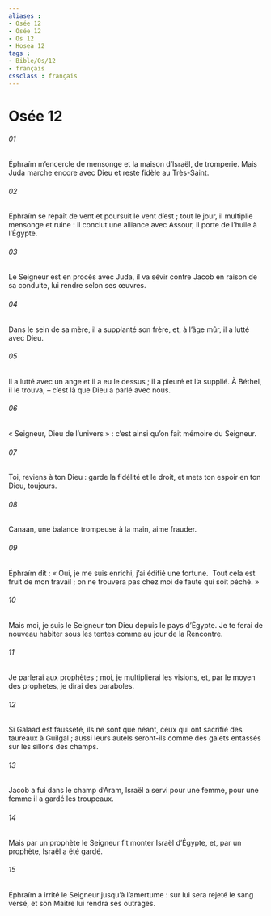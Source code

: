 ```yaml
---
aliases : 
- Osée 12
- Osée 12
- Os 12
- Hosea 12
tags : 
- Bible/Os/12
- français
cssclass : français
---
```


# Osée 12

###### 01
Éphraïm m’encercle de mensonge
et la maison d’Israël, de tromperie.
Mais Juda marche encore avec Dieu
et reste fidèle au Très-Saint.
###### 02
Éphraïm se repaît de vent
et poursuit le vent d’est ;
tout le jour, il multiplie mensonge et ruine :
il conclut une alliance avec Assour,
il porte de l’huile à l’Égypte.
###### 03
Le Seigneur est en procès avec Juda,
il va sévir contre Jacob en raison de sa conduite,
lui rendre selon ses œuvres.
###### 04
Dans le sein de sa mère, il a supplanté son frère,
et, à l’âge mûr, il a lutté avec Dieu.
###### 05
Il a lutté avec un ange et il a eu le dessus ;
il a pleuré et l’a supplié.
À Béthel, il le trouva,
– c’est là que Dieu a parlé avec nous.
###### 06
« Seigneur, Dieu de l’univers » :
c’est ainsi qu’on fait mémoire du Seigneur.
###### 07
Toi, reviens à ton Dieu :
garde la fidélité et le droit,
et mets ton espoir en ton Dieu, toujours.
###### 08
Canaan, une balance trompeuse à la main,
aime frauder.
###### 09
Éphraïm dit :
« Oui, je me suis enrichi,
j’ai édifié une fortune. 
Tout cela est fruit de mon travail ;
on ne trouvera pas chez moi
de faute qui soit péché. »
###### 10
Mais moi, je suis le Seigneur ton Dieu
depuis le pays d’Égypte.
Je te ferai de nouveau habiter sous les tentes
comme au jour de la Rencontre.
###### 11
Je parlerai aux prophètes ;
moi, je multiplierai les visions,
et, par le moyen des prophètes,
je dirai des paraboles.
###### 12
Si Galaad est fausseté,
ils ne sont que néant,
ceux qui ont sacrifié des taureaux à Guilgal ;
aussi leurs autels seront-ils comme des galets
entassés sur les sillons des champs.
###### 13
Jacob a fui dans le champ d’Aram,
Israël a servi pour une femme,
pour une femme il a gardé les troupeaux.
###### 14
Mais par un prophète
le Seigneur fit monter Israël d’Égypte,
et, par un prophète, Israël a été gardé.
###### 15
Éphraïm a irrité le Seigneur jusqu’à l’amertume :
sur lui sera rejeté le sang versé,
et son Maître lui rendra ses outrages.
